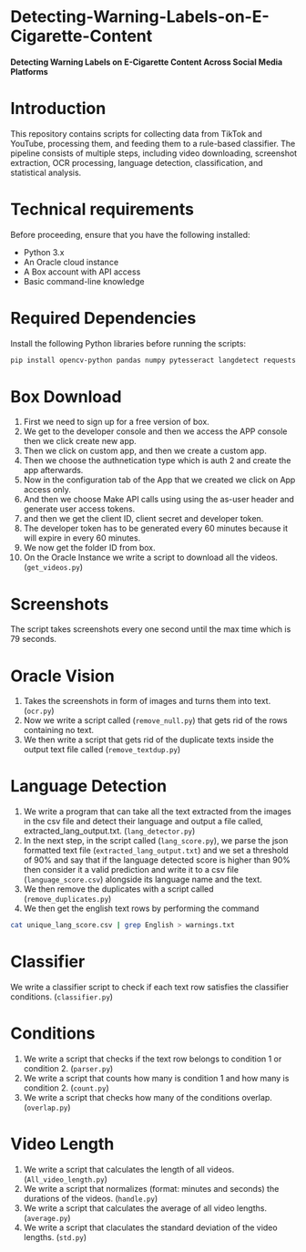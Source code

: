 # Detecting-Warning-Labels-on-E-Cigarette-Content
#### Detecting Warning Labels on E-Cigarette Content Across Social Media Platforms
# Introduction
This repository contains scripts for collecting data from TikTok and YouTube, processing them, and feeding them to a rule-based classifier. The pipeline consists of multiple steps, including video downloading, screenshot extraction, OCR processing, language detection, classification, and statistical analysis.
# Technical requirements
Before proceeding, ensure that you have the following installed:
- Python 3.x
- An Oracle cloud instance
- A Box account with API access
- Basic command-line knowledge
# Required Dependencies
Install the following Python libraries before running the scripts:
```bash
pip install opencv-python pandas numpy pytesseract langdetect requests boxsdk
```
# Box Download
1. First we need to sign up for a free version of box. 
2. We get to the developer console and then we access the APP console then we click create new app. 
3. Then we click on custom app, and then we create a custom app.
4. Then we choose the authnetication type which is auth 2 and create the app afterwards.
5. Now in the configuration tab of the App that we created we click on App access only.
6. And then we choose Make API calls using using the as-user header and generate user access tokens.
7. and then we get the client ID, client secret and developer token.
8. The developer token has to be generated every 60 minutes because it will expire in every 60 minutes.
9. We now get the folder ID from box.
10. On the Oracle Instance we write a script to download all the videos. (`get_videos.py`)
# Screenshots
  The script takes screenshots every one second until the max time which is 79 seconds.
# Oracle Vision
1. Takes the screenshots in form of images and turns them into text. (`ocr.py`)
2. Now we write a script called (`remove_null.py`) that gets rid of the rows containing no text.
3. We then write a script that gets rid of the duplicate texts inside the output text file called (`remove_textdup.py`)
# Language Detection
1. We write a program that can take all the text extracted from the images in the csv file and detect their language and output a file called, extracted_lang_output.txt. (`lang_detector.py`)
2. In the next step, in the script called (`lang_score.py`), we parse the json formatted text file (`extracted_lang_output.txt`) and we set a threshold of 90% and say that if the language detected score is higher than 90% then consider it a valid prediction and write it to a csv file (`language_score.csv`) alongside its language name and the text.
3. We then remove the duplicates with a script called (`remove_duplicates.py`)
4. We then get the english text rows by performing the command
```bash
cat unique_lang_score.csv | grep English > warnings.txt
```
# Classifier
  We write a classifier script to check if each text row satisfies the classifier conditions. (`classifier.py`)
# Conditions
1. We write a script that checks if the text row belongs to condition 1 or condition 2. (`parser.py`)
2. We write a script that counts how many is condition 1 and how many is condition 2. (`count.py`)
3. We write a script that checks how many of the conditions overlap. (`overlap.py`)
# Video Length
1. We write a script that calculates the length of all videos. (`All_video_length.py`)
2. We write a script that normalizes (format: minutes and seconds) the durations of the videos. (`handle.py`) 
3. We write a script that calculates the average of all video lengths. (`average.py`)
4. We write a script that claculates the standard deviation of the video lengths. (`std.py`) 


